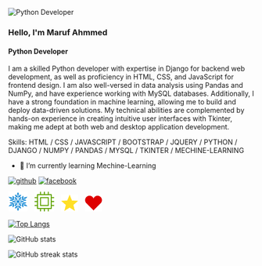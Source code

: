 ![Python Developer]([https://scontent.fdac24-4.fna.fbcdn.net/v/t39.30808-6/466591013_1253596395713593_5356282657354320740_n.png?_nc_cat=109&ccb=1-7&_nc_sid=cc71e4&_nc_ohc=WsUlis6R3_cQ7kNvgHbLl8d&_nc_zt=23&_nc_ht=scontent.fdac24-4.fna&_nc_gid=Al4RkIVuYcrjIXJhFkxF6YU&oh=00_AYCx6jqxfM7Npw33VbFcD_9gxMERO4wDyBPs_xvBCB99eQ&oe=6739E812](https://www.facebook.com/photo/?fbid=1253596389046927&set=a.369057044167537)) 

### Hello, I'm Maruf Ahmmed
#### Python Developer


I am a skilled Python developer with expertise in Django for backend web development, as well as proficiency in HTML, CSS, and JavaScript for frontend design. I am also well-versed in data analysis using Pandas and NumPy, and have experience working with MySQL databases. Additionally, I have a strong foundation in machine learning, allowing me to build and deploy data-driven solutions. My technical abilities are complemented by hands-on experience in creating intuitive user interfaces with Tkinter, making me adept at both web and desktop application development.

Skills: HTML / CSS / JAVASCRIPT / BOOTSTRAP / JQUERY / PYTHON / DJANGO / NUMPY / PANDAS / MYSQL / TKINTER / MECHINE-LEARNING

- 🌱 I’m currently learning Mechine-Learning 


[<img src='https://cdn.jsdelivr.net/npm/simple-icons@3.0.1/icons/github.svg' alt='github' height='40'>](https://github.com/marufahmmed444)  [<img src='https://cdn.jsdelivr.net/npm/simple-icons@3.0.1/icons/facebook.svg' alt='facebook' height='40'>](https://www.facebook.com/https://www.facebook.com/profile.php?id=100031897344798)  

<a href='https://archiveprogram.github.com/'><img src='https://raw.githubusercontent.com/acervenky/animated-github-badges/master/assets/acbadge.gif' width='40' height='40'></a> <a href='https://docs.github.com/en/developers'><img src='https://raw.githubusercontent.com/acervenky/animated-github-badges/master/assets/devbadge.gif' width='40' height='40'></a> <a href='https://stars.github.com/'><img src='https://raw.githubusercontent.com/acervenky/animated-github-badges/master/assets/starbadge.gif' width='35' height='35'></a> <a href='https://docs.github.com/en/github/supporting-the-open-source-community-with-github-sponsors'><img src='https://raw.githubusercontent.com/acervenky/animated-github-badges/master/assets/sponsorbadge.gif' width='35' height='35'></a> 

[![Top Langs](https://github-readme-stats.vercel.app/api/top-langs/?username=marufahmmed444)](https://github.com/anuraghazra/github-readme-stats)

![GitHub stats](https://github-readme-stats.vercel.app/api?username=marufahmmed444&show_icons=true)  

![GitHub streak stats](https://streak-stats.demolab.com/?user=marufahmmed444)  

